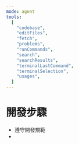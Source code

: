 ```yaml
---
mode: agent
tools:
  [
    "codebase",
    "editFiles",
    "fetch",
    "problems",
    "runCommands",
    "search",
    "searchResults",
    "terminalLastCommand",
    "terminalSelection",
    "usages",
  ]
---
```


# 開發步驟

- 遵守開發規範
-
